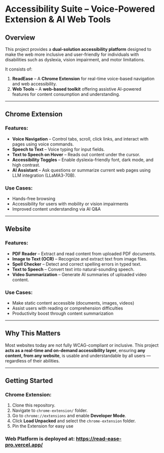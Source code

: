 # Accessibility Suite – Voice-Powered Extension & AI Web Tools

## Overview

This project provides a **dual-solution accessibility platform** designed to make the web more inclusive and user-friendly for individuals with disabilities such as dyslexia, vision impairment, and motor limitations.

It consists of:

1. **ReadEase** – A **Chrome Extension** for real-time voice-based navigation and web accessibility.
2. **Web Tools** – A **web-based toolkit** offering assistive AI-powered features for content consumption and understanding.

---

## Chrome Extension

### Features:
-  **Voice Navigation** – Control tabs, scroll, click links, and interact with pages using voice commands.
- **Speech to Text** – Voice typing for input fields.
- **Text to Speech on Hover** – Reads out content under the cursor.
- **Accessibility Toggles** – Enable dyslexia-friendly font, dark mode, and high contrast.
- **AI Assistant** – Ask questions or summarize current web pages using LLM integration (LLaMA3-70B).

### Use Cases:
- Hands-free browsing
- Accessibility for users with mobility or vision impairments
- Improved content understanding via AI Q&A

---

## Website

### Features:
-  **PDF Reader** – Extract and read content from uploaded PDF documents.
-  **Image to Text (OCR)** – Recognize and extract text from image files.
-  **Spell Checker** – Detect and correct spelling errors in typed text.
-  **Text to Speech** – Convert text into natural-sounding speech.
-  **Video Summarization** – Generate AI summaries of uploaded video content.

### Use Cases:
- Make static content accessible (documents, images, videos)
- Assist users with reading or comprehension difficulties
- Productivity boost through content summarization

---

## Why This Matters

Most websites today are not fully WCAG-compliant or inclusive. This project **acts as a real-time and on-demand accessibility layer**, ensuring **any content, from any website**, is usable and understandable by all users — regardless of their abilities.

---

## Getting Started

### Chrome Extension:
1. Clone this repository.
2. Navigate to `chrome-extension/` folder.
3. Go to `chrome://extensions` and enable **Developer Mode**.
4. Click **Load Unpacked** and select the `chrome-extension` folder.
5. Pin the Extension for easy use

### Web Platform is deployed at: https://read-ease-pro.vercel.app/

